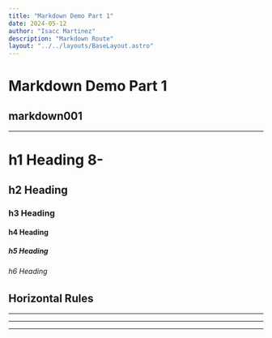 ```yaml
---
title: "Markdown Demo Part 1"
date: 2024-05-12
author: "Isacc Martinez"
description: "Markdown Route"
layout: "../../layouts/BaseLayout.astro"
---
```


# Markdown Demo Part 1

## markdown001

---

# h1 Heading 8-

## h2 Heading

### h3 Heading

#### h4 Heading

##### h5 Heading

###### h6 Heading

## Horizontal Rules

---

---

---
